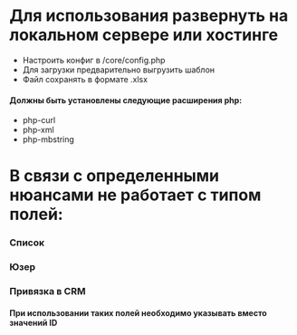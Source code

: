 # Для использования развернуть на локальном сервере или хостинге
  - Настроить конфиг в /core/config.php
  - Для загрузки предварительно выгрузить шаблон
  - Файл сохранять в формате .xlsx
  
  #### Должны быть установлены следующие расширения php:
  - php-curl
  - php-xml
  - php-mbstring
# В связи с определенными нюансами не работает с типом полей:
  ### Список
  ### Юзер
  ### Привязка в CRM
  
  #### При использовании таких полей необходимо указывать вместо значений ID
